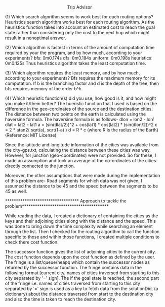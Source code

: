                                                     Trip Advisor

(1) Which search algorithm seems to work best for each routing options?
Heuristics search algorithm works best for each routing algorithm. As the heuristics function takes into account an estimated cost to reach the goal state
rather than considering only the cost to the next hop which might result in a nonoptimal answer.

(2) Which algorithm is fastest in terms of the amount of computation time required by your the program, and by how much, according to your experiments?
bfs: 0m0.174s
dfs: 0m0.184s
uniform: 0m0.198s
heuristics: 0m0.125s
Thus heuristics algorithm takes the least computation time.

(3) Which algorithm requires the least memory, and by how much, according to your experiments?
Bfs requires the maximum memory for its computation. If b is the branching factor and d is the depth of the tree, then bfs requires memory of the order
b^h.

(4) Which heuristic function(s) did you use, how good is it, and how might you make it/them better?
The hueristic function that I used is based on the difference in the geo-cordinates of the source and the destination cities. The distance between 
two points on the earth is calculated using the haversine formula. The haversine formula is as follows-
dlon = lon2 - lon1 
dlat = lat2 - lat1 
a = (sin(dlat/2))^2 + cos(lat1) * cos(lat2) * (sin(dlon/2))^2 
c = 2 * atan2( sqrt(a), sqrt(1-a) ) 
d = R * c (where R is the radius of the Earth)
(Reference: MIT License)

Since the latitude and longitude information of the cities was available from the city-gps.txt, calculating the distance between these cities was way.
However, for junction (geo-coordinates) were not provided. So for these, I made an assumption and took an average of the co-ordinates of the cities
directly connected to the junction.

Moreover, the other assumptions that were made during the implementation of this problem are-
Road segments for which data was not given, I assumed the distance to be 45 and the speed between the segments to be 45 as well.

********************************** Approach to tackle the problem****************************************

While reading the data, I created a dictionary of containing the cities as the keys and their adjoining cities along with the distance and 
the speed. This was done to bring down the time complexity while searching an element through the list. Then I checked for the routing 
algorithm to call the function specific to those and within those functions, I created multiple conditions to check there cost function.

The successor function gives the list of adjoining cities to the current city.
The cost function depends upon the cost function as defined by the user.
The fringe is a list/queue/heapq which contain the successor nodes as returned by the successor function. The fringe contains data in the 
following format [current city, names of cities traversed from starting to this city separated by '=' sign]. The if the goal state is 
reached, the second part of the fringe i.e. names of cities traversed from starting to this city separated by '=' sign is used as a 
key to fetch data from the solutionDict (a dictionary) about the distance traversed from start to the destination city and also the 
time is taken to reach the destination city.
